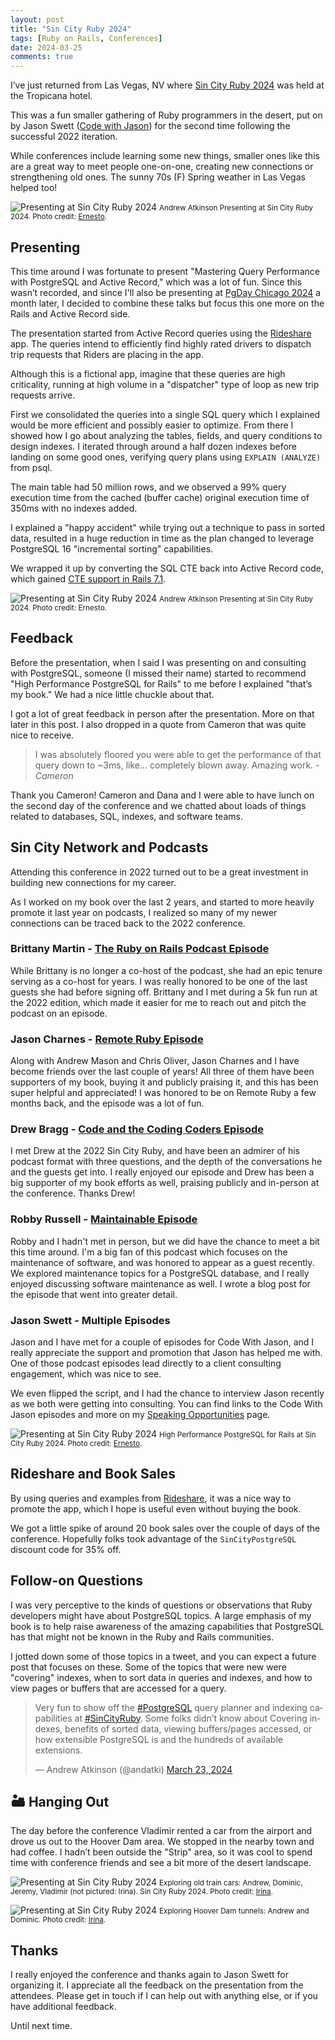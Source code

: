 ```yaml
---
layout: post
title: "Sin City Ruby 2024"
tags: [Ruby on Rails, Conferences]
date: 2024-03-25
comments: true
---
```


I’ve just returned from Las Vegas, NV where [Sin City Ruby 2024](https://www.sincityruby.com/) was held at the Tropicana hotel.

This was a fun smaller gathering of Ruby programmers in the desert, put on by Jason Swett ([Code with Jason](https://www.codewithjason.com/)) for the second time following the successful 2022 iteration.

While conferences include learning some new things, smaller ones like this are a great way to meet people one-on-one, creating new connections or strengthening old ones. The sunny 70s (F) Spring weather in Las Vegas helped too!

![Presenting at Sin City Ruby 2024](/assets/images/posts/2024/scr-1.jpg)
<small>Andrew Atkinson Presenting at Sin City Ruby 2024. Photo credit: <a href="https://www.ombulabs.com/">Ernesto</a>.</small>


## Presenting

This time around I was fortunate to present "Mastering Query Performance with PostgreSQL and Active Record," which was a lot of fun. Since this wasn’t recorded, and since I'll also be presenting at [PgDay Chicago 2024](https://2024.pgdaychicago.org/) a month later, I decided to combine these talks but focus this one more on the Rails and Active Record side.

The presentation started from Active Record queries using the [Rideshare](http://github.com/andyatkinson/rideshare) app. The queries intend to efficiently find highly rated drivers to dispatch trip requests that Riders are placing in the app.

Although this is a fictional app, imagine that these queries are high criticality, running at high volume in a "dispatcher" type of loop as new trip requests arrive.

First we consolidated the queries into a single SQL query which I explained would be more efficient and possibly easier to optimize. From there I showed how I go about analyzing the tables, fields, and query conditions to design indexes. I iterated through around a half dozen indexes before landing on some good ones, verifying query plans using `EXPLAIN (ANALYZE)` from psql.

The main table had 50 million rows, and we observed a 99% query execution time from the cached (buffer cache) original execution time of 350ms with no indexes added.

I explained a "happy accident" while trying out a technique to pass in sorted data, resulted in a huge reduction in time as the plan changed to leverage PostgreSQL 16 "incremental sorting" capabilities.

We wrapped it up by converting the SQL CTE back into Active Record code, which gained [CTE support in Rails 7.1](https://blog.appsignal.com/2023/02/15/whats-new-in-rails-7-1.html).

![Presenting at Sin City Ruby 2024](/assets/images/posts/2024/scr-2.jpg)
<small>Andrew Atkinson Presenting at Sin City Ruby 2024. Photo credit: Ernesto.</small>

## Feedback

Before the presentation, when I said I was presenting on and consulting with PostgreSQL, someone (I missed their name) started to recommend "High Performance PostgreSQL for Rails" to me before I explained "that’s my book." We had a nice little chuckle about that.

I got a lot of great feedback in person after the presentation. More on that later in this post. I also dropped in a quote from Cameron that was quite nice to receive.

> I was absolutely floored you were able to get the performance of that query down to ~3ms, like... completely blown away. Amazing work.
<cite>- Cameron</cite>

Thank you Cameron! Cameron and Dana and I were able to have lunch on the second day of the conference and we chatted about loads of things related to databases, SQL, indexes, and software teams.


## Sin City Network and Podcasts

Attending this conference in 2022 turned out to be a great investment in building new connections for my career.

As I worked on my book over the last 2 years, and started to more heavily promote it last year on podcasts, I realized so many of my newer connections can be traced back to the 2022 conference.

### Brittany Martin - [The Ruby on Rails Podcast Episode](https://www.therubyonrailspodcast.com/486)
While Brittany is no longer a co-host of the podcast, she had an epic tenure serving as a co-host for years. I was really honored to be one of the last guests she had before signing off. Brittany and I met during a 5k fun run at the 2022 edition, which made it easier for me to reach out and pitch the podcast on an episode.

### Jason Charnes - [Remote Ruby Episode](http://andyatkinson.com/blog/2024/01/05/Remote-Ruby-unleashing-power-postgresql-andrew-atkinson)
Along with Andrew Mason and Chris Oliver, Jason Charnes and I have become friends over the last couple of years! All three of them have been supporters of my book, buying it and publicly praising it, and this has been super helpful and appreciated! I was honored to be on Remote Ruby a few months back, and the episode was a lot of fun.

### Drew Bragg - [Code and the Coding Coders Episode](http://andyatkinson.com/blog/2023/08/22/code-coding-coders-podcast-drew-bragg)
I met Drew at the 2022 Sin City Ruby, and have been an admirer of his podcast format with three questions, and the depth of the conversations he and the guests get into. I really enjoyed our episode and Drew has been a big supporter of my book efforts as well, praising publicly and in-person at the conference. Thanks Drew!

### Robby Russell - [Maintainable Episode](http://andyatkinson.com/blog/2024/02/19/maintainable-podcast-robby-russell-andrew-atkinson-maintainable-databases)

Robby and I hadn't met in person, but we did have the chance to meet a bit this time around. I'm a big fan of this podcast which focuses on the maintenance of software, and was honored to appear as a guest recently. We explored maintenance topics for a PostgreSQL database, and I really enjoyed discussing software maintenance as well. I wrote a blog post for the episode that went into greater detail.

### Jason Swett - Multiple Episodes

Jason and I have met for a couple of episodes for Code With Jason, and I really appreciate the support and promotion that Jason has helped me with. One of those podcast episodes lead directly to a client consulting engagement, which was nice to see.

We even flipped the script, and I had the chance to interview Jason recently as we both were getting into consulting. You can find links to the Code With Jason episodes and more on my [Speaking Opportunities](http://andyatkinson.com/speaking-opportunities) page.

![Presenting at Sin City Ruby 2024](/assets/images/posts/2024/scr-3.jpg)
<small>High Performance PostgreSQL for Rails at Sin City Ruby 2024. Photo credit: <a href="https://www.ombulabs.com/">Ernesto</a>.</small>

## Rideshare and Book Sales

By using queries and examples from [Rideshare](https://github.com/andyatkinson/rideshare), it was a nice way to promote the app, which I hope is useful even without buying the book.

We got a little spike of around 20 book sales over the couple of days of the conference. Hopefully folks took advantage of the `SinCityPostgreSQL` discount code for 35% off.


## Follow-on Questions

I was very perceptive to the kinds of questions or observations that Ruby developers might have about PostgreSQL topics. A large emphasis of my book is to help raise awareness of the amazing capabilities that PostgreSQL has that might not be known in the Ruby and Rails communities.

I jotted down some of those topics in a tweet, and you can expect a future post that focuses on these. Some of the topics that were new were "covering" indexes, when to sort data in queries and indexes, and how to view pages or buffers that are accessed for a query.

<blockquote class="twitter-tweet"><p lang="en" dir="ltr">Very fun to show off the <a href="https://twitter.com/hashtag/PostgreSQL?src=hash&amp;ref_src=twsrc%5Etfw">#PostgreSQL</a> query planner and indexing capabilities at <a href="https://twitter.com/hashtag/SinCityRuby?src=hash&amp;ref_src=twsrc%5Etfw">#SinCityRuby</a>. Some folks didn’t know about Covering indexes, benefits of sorted data, viewing buffers/pages accessed, or how extensible PostgreSQL is and the hundreds of available extensions.</p>&mdash; Andrew Atkinson (@andatki) <a href="https://twitter.com/andatki/status/1771338620164817031?ref_src=twsrc%5Etfw">March 23, 2024</a></blockquote> <script async src="https://platform.twitter.com/widgets.js" charset="utf-8"></script>

## 🏜️ Hanging Out

The day before the conference Vladimir rented a car from the airport and drove us out to the Hoover Dam area. We stopped in the nearby town and had coffee. I hadn’t been outside the "Strip" area, so it was cool to spend time with conference friends and see a bit more of the desert landscape.

![Presenting at Sin City Ruby 2024](/assets/images/posts/2024/scr-5-1.jpg)
<small>Exploring old train cars: Andrew, Dominic, Jeremy, Vladimir (not pictured: Irina). Sin City Ruby 2024. Photo credit: <a href="https://evilmartians.com">Irina</a>.</small>

![Presenting at Sin City Ruby 2024](/assets/images/posts/2024/scr-5-2.jpg)
<small>Exploring Hoover Dam tunnels: Andrew and Dominic. Photo credit: <a href="https://evilmartians.com">Irina</a>.</small>


## Thanks

I really enjoyed the conference and thanks again to Jason Swett for organizing it. I appreciate all the feedback on the presentation from the attendees. Please get in touch if I can help out with anything else, or if you have additional feedback.

Until next time.
